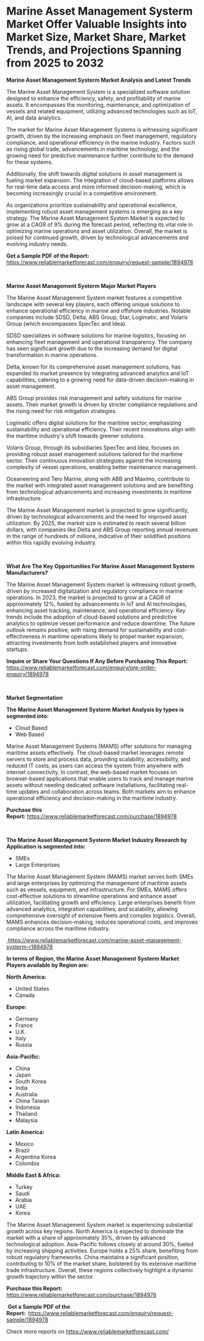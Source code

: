 <p><h1>Marine Asset Management Systerm Market Offer Valuable Insights into Market Size, Market Share, Market Trends, and Projections Spanning from 2025 to 2032</h1></p><p><strong>Marine Asset Management Systerm Market Analysis and Latest Trends</strong></p>
<p><p>The Marine Asset Management System is a specialized software solution designed to enhance the efficiency, safety, and profitability of marine assets. It encompasses the monitoring, maintenance, and optimization of vessels and related equipment, utilizing advanced technologies such as IoT, AI, and data analytics. </p><p>The market for Marine Asset Management Systems is witnessing significant growth, driven by the increasing emphasis on fleet management, regulatory compliance, and operational efficiency in the marine industry. Factors such as rising global trade, advancements in maritime technology, and the growing need for predictive maintenance further contribute to the demand for these systems. </p><p>Additionally, the shift towards digital solutions in asset management is fueling market expansion. The integration of cloud-based platforms allows for real-time data access and more informed decision-making, which is becoming increasingly crucial in a competitive environment. </p><p>As organizations prioritize sustainability and operational excellence, implementing robust asset management systems is emerging as a key strategy. The Marine Asset Management System Market is expected to grow at a CAGR of 9% during the forecast period, reflecting its vital role in optimizing marine operations and asset utilization. Overall, the market is poised for continued growth, driven by technological advancements and evolving industry needs.</p></p>
<p><strong>Get a Sample PDF of the Report:&nbsp;</strong> <a href="https://www.reliablemarketforecast.com/enquiry/request-sample/1894978?utm_campaign=3049&utm_medium=2&utm_source=Github&utm_content=ia&utm_term=28032025&utm_id=marine-asset-management-systerm">https://www.reliablemarketforecast.com/enquiry/request-sample/1894978</a></p>
<p>&nbsp;</p>
<p><strong>Marine Asset Management Systerm Major Market Players</strong></p>
<p><p>The Marine Asset Management System market features a competitive landscape with several key players, each offering unique solutions to enhance operational efficiency in marine and offshore industries. Notable companies include SDSD, Delta, ABS Group, Star, Logimatic, and Volaris Group (which encompasses SpecTec and Idea).</p><p>SDSD specializes in software solutions for marine logistics, focusing on enhancing fleet management and operational transparency. The company has seen significant growth due to the increasing demand for digital transformation in marine operations.</p><p>Delta, known for its comprehensive asset management solutions, has expanded its market presence by integrating advanced analytics and IoT capabilities, catering to a growing need for data-driven decision-making in asset management.</p><p>ABS Group provides risk management and safety solutions for marine assets. Their market growth is driven by stricter compliance regulations and the rising need for risk mitigation strategies. </p><p>Logimatic offers digital solutions for the maritime sector, emphasizing sustainability and operational efficiency. Their recent innovations align with the maritime industry's shift towards greener solutions.</p><p>Volaris Group, through its subsidiaries SpecTec and Idea, focuses on providing robust asset management solutions tailored for the maritime sector. Their continuous innovation strategizes against the increasing complexity of vessel operations, enabling better maintenance management.</p><p>Oceaneering and Tero Marine, along with ABB and Maximo, contribute to the market with integrated asset management solutions and are benefiting from technological advancements and increasing investments in maritime infrastructure.</p><p>The Marine Asset Management market is projected to grow significantly, driven by technological advancements and the need for improved asset utilization. By 2025, the market size is estimated to reach several billion dollars, with companies like Delta and ABS Group reporting annual revenues in the range of hundreds of millions, indicative of their solidified positions within this rapidly evolving industry.</p></p>
<p>&nbsp;</p>
<p><strong>What Are The Key Opportunities For Marine Asset Management Systerm Manufacturers?</strong></p>
<p><p>The Marine Asset Management System market is witnessing robust growth, driven by increased digitalization and regulatory compliance in marine operations. In 2023, the market is projected to grow at a CAGR of approximately 12%, fueled by advancements in IoT and AI technologies, enhancing asset tracking, maintenance, and operational efficiency. Key trends include the adoption of cloud-based solutions and predictive analytics to optimize vessel performance and reduce downtime. The future outlook remains positive, with rising demand for sustainability and cost-effectiveness in maritime operations likely to propel market expansion, attracting investments from both established players and innovative startups.</p></p>
<p><strong>Inquire or Share Your Questions If Any Before Purchasing This Report:</strong> <a href="https://www.reliablemarketforecast.com/enquiry/pre-order-enquiry/1894978?utm_campaign=3049&utm_medium=2&utm_source=Github&utm_content=ia&utm_term=28032025&utm_id=marine-asset-management-systerm">https://www.reliablemarketforecast.com/enquiry/pre-order-enquiry/1894978</a></p>
<p>&nbsp;</p>
<p><strong>Market Segmentation</strong></p>
<p><strong>The Marine Asset Management Systerm Market Analysis by types is segmented into:</strong></p>
<p><ul><li>Cloud Based</li><li>Web Based</li></ul></p>
<p><p>Marine Asset Management Systems (MAMS) offer solutions for managing maritime assets effectively. The cloud-based market leverages remote servers to store and process data, providing scalability, accessibility, and reduced IT costs, as users can access the system from anywhere with internet connectivity. In contrast, the web-based market focuses on browser-based applications that enable users to track and manage marine assets without needing dedicated software installations, facilitating real-time updates and collaboration across teams. Both markets aim to enhance operational efficiency and decision-making in the maritime industry.</p></p>
<p><strong>Purchase this Report:&nbsp;</strong><a href="https://www.reliablemarketforecast.com/purchase/1894978?utm_campaign=3049&utm_medium=2&utm_source=Github&utm_content=ia&utm_term=28032025&utm_id=marine-asset-management-systerm">https://www.reliablemarketforecast.com/purchase/1894978</a></p>
<p>&nbsp;</p>
<p><strong>The Marine Asset Management Systerm Market Industry Research by Application is segmented into:</strong></p>
<p><ul><li>SMEs</li><li>Large Enterprises</li></ul></p>
<p><p>The Marine Asset Management System (MAMS) market serves both SMEs and large enterprises by optimizing the management of maritime assets such as vessels, equipment, and infrastructure. For SMEs, MAMS offers cost-effective solutions to streamline operations and enhance asset utilization, facilitating growth and efficiency. Large enterprises benefit from advanced analytics, integration capabilities, and scalability, allowing comprehensive oversight of extensive fleets and complex logistics. Overall, MAMS enhances decision-making, reduces operational costs, and improves compliance across the maritime industry.</p></p>
<p><a href="https://www.reliablemarketforecast.com/marine-asset-management-systerm-r1894978?utm_campaign=3049&utm_medium=2&utm_source=Github&utm_content=ia&utm_term=28032025&utm_id=marine-asset-management-systerm">&nbsp;https://www.reliablemarketforecast.com/marine-asset-management-systerm-r1894978</a></p>
<p><strong>In terms of Region, the Marine Asset Management Systerm Market Players available by Region are:</strong></p>
<p>
    <p> <strong> North America: </strong>
        <ul>
            <li>United States</li>
            <li>Canada</li>
        </ul>
        </p> 
    <p> <strong> Europe: </strong>
        <ul>
            <li>Germany</li>
            <li>France</li>
            <li>U.K.</li>
            <li>Italy</li>
            <li>Russia</li>
        </ul>
        </p> 
    <p> <strong> Asia-Pacific: </strong>
        <ul>
            <li>China</li>
            <li>Japan</li>
            <li>South Korea</li>
            <li>India</li>
            <li>Australia</li>
            <li>China Taiwan</li>
            <li>Indonesia</li>
            <li>Thailand</li>
            <li>Malaysia</li>
        </ul>
        </p> 
    <p> <strong> Latin America: </strong>
        <ul>
            <li>Mexico</li>
            <li>Brazil</li>
            <li>Argentina Korea</li>
            <li>Colombia</li>
        </ul>
        </p> 
    <p> <strong> Middle East & Africa: </strong>
        <ul>
            <li>Turkey</li>
            <li>Saudi</li>
            <li>Arabia</li>
            <li>UAE</li>
            <li>Korea</li>
        </ul>
    </p>
    </p>
<p><p>The Marine Asset Management System market is experiencing substantial growth across key regions. North America is expected to dominate the market with a share of approximately 35%, driven by advanced technological adoption. Asia-Pacific follows closely at around 30%, fueled by increasing shipping activities. Europe holds a 25% share, benefiting from robust regulatory frameworks. China maintains a significant position, contributing to 10% of the market share, bolstered by its extensive maritime trade infrastructure. Overall, these regions collectively highlight a dynamic growth trajectory within the sector.</p></p>
<p><strong>Purchase this Report: </strong><a href="https://www.reliablemarketforecast.com/purchase/1894978?utm_campaign=3049&utm_medium=2&utm_source=Github&utm_content=ia&utm_term=28032025&utm_id=marine-asset-management-systerm">https://www.reliablemarketforecast.com/purchase/1894978</a></p>
<p>&nbsp;<strong>Get a Sample PDF of the Report:&nbsp;&nbsp;</strong><a href="https://www.reliablemarketforecast.com/enquiry/request-sample/1894978?utm_campaign=3049&utm_medium=2&utm_source=Github&utm_content=ia&utm_term=28032025&utm_id=marine-asset-management-systerm">https://www.reliablemarketforecast.com/enquiry/request-sample/1894978</a></p>
<p><strong></strong></p>
<p>Check more reports on <a href="https://www.reliablemarketforecast.com/?utm_campaign=3049&utm_medium=2&utm_source=Github&utm_content=ia&utm_term=28032025&utm_id=marine-asset-management-systerm">https://www.reliablemarketforecast.com/</a></p>